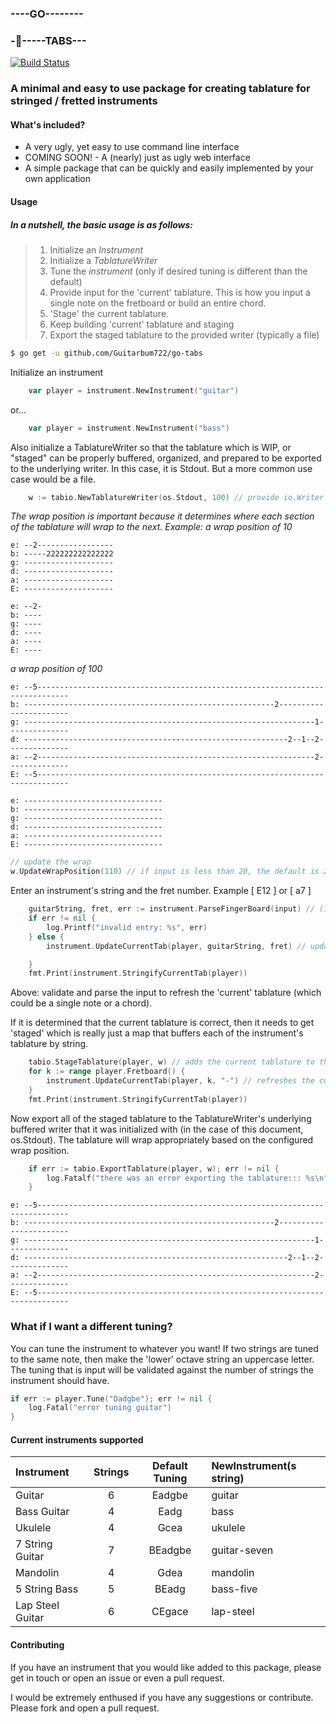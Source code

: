 ### ----GO--------
### -🎸-----TABS---

[![Build Status](https://travis-ci.org/Guitarbum722/go-tabs.svg?branch=master)](https://travis-ci.org/Guitarbum722/go-tabs)

### A minimal and easy to use package for creating tablature for stringed / fretted instruments

#### What's included?
* A very ugly, yet easy to use command line interface
* COMING SOON! - A (nearly) just as ugly web interface
* A simple package that can be quickly and easily implemented by your own application

#### Usage

##### _*In a nutshell, the basic usage is as follows:*_
> 1. Initialize an _Instrument_
> 2. Initialize a _TablatureWriter_
> 3. Tune the _instrument_ (only if desired tuning is different than the default)
> 4. Provide input for the 'current' tablature.  This is how you input a single note on the fretboard
or build an entire chord.
> 5. 'Stage' the current tablature.
> 6. Keep building 'current' tablature and staging
> 7. Export the staged tablature to the provided writer (typically a file) 

``` sh
$ go get -u github.com/Guitarbum722/go-tabs
```

Initialize an instrument
```go
	var player = instrument.NewInstrument("guitar")
```
or...
```go
	var player = instrument.NewInstrument("bass")
```

Also initialize a TablatureWriter so that the tablature which is WIP, or "staged" can be properly buffered,
organized, and prepared to be exported to the underlying writer.  In this case, it is Stdout.
But a more common use case would be a file.
```go
    w := tabio.NewTablatureWriter(os.Stdout, 100) // provide io.Writer and a wrap position
```
*The wrap position is important because it determines where each section of the tablature will wrap to the next.*
_Example: a wrap position of 10_
```
e: --2-----------------
b: -----222222222222222
g: --------------------
d: --------------------
a: --------------------
E: --------------------

e: --2-
b: ----
g: ----
d: ----
a: ----
E: ----
```

_a wrap position of 100_
```
e: --5-----------------------------------------------------------------------------
b: --------------------------------------------------------2-----------------------
g: -----------------------------------------------------------------1--------------
d: -----------------------------------------------------------2--1--2--------------
a: --2--------------------------------------------------------------2--------------
E: --5-----------------------------------------------------------------------------

e: -------------------------------
b: -------------------------------
g: -------------------------------
d: -------------------------------
a: -------------------------------
E: -------------------------------
```

```go
// update the wrap
w.UpdateWrapPosition(110) // if input is less than 20, the default is 20
```

Enter an instrument's string and the fret number.  Example [ E12 ] or [ a7 ]
```go
	guitarString, fret, err := instrument.ParseFingerBoard(input) // (input == "E12") && true == true
	if err != nil {
		log.Printf("invalid entry: %s", err)
	} else {
		instrument.UpdateCurrentTab(player, guitarString, fret) // update the instrument's 'current' tablature

	}
	fmt.Print(instrument.StringifyCurrentTab(player))

```
Above: validate and parse the input to refresh the 'current' tablature (which could be a single note or a chord).

If it is determined that the current tablature is correct, then it needs to get 'staged' which is really just a map that
buffers each of the instrument's tablature by string.

```go
	tabio.StageTablature(player, w) // adds the current tablature to the staging buffer of the TablatureWriter
	for k := range player.Fretboard() {
		instrument.UpdateCurrentTab(player, k, "-") // refreshes the current tablature with no fret markers
	}
	fmt.Print(instrument.StringifyCurrentTab(player))

```

Now export all of the staged tablature to the TablatureWriter's underlying buffered writer that it was
initialized with (in the case of this document, os.Stdout).  The tablature will wrap appropriately based
on the configured wrap position.
```go
	if err := tabio.ExportTablature(player, w); err != nil {
		log.Fatalf("there was an error exporting the tablature::: %s\n", err)
	}
```
```
e: --5-----------------------------------------------------------------------------
b: --------------------------------------------------------2-----------------------
g: -----------------------------------------------------------------1--------------
d: -----------------------------------------------------------2--1--2--------------
a: --2--------------------------------------------------------------2--------------
E: --5-----------------------------------------------------------------------------
```

### What if I want a different tuning?

You can tune the instrument to whatever you want!  If two strings are tuned to the same note, then
make the 'lower' octave string an uppercase letter.  The tuning that is input will
be validated against the number of strings the instrument should have.
```go
if err := player.Tune("Dadgbe"); err != nil {
	log.Fatal("error tuning guitar")
}
```


#### Current instruments supported


| Instrument       | Strings | Default Tuning | NewInstrument(s string) |
| :---------       | :-------: | :-------------: | :---- |
| Guitar           | 6       | Eadgbe         | guitar |
| Bass Guitar      | 4       | Eadg           | bass |
| Ukulele          | 4       | Gcea           | ukulele |
| 7 String Guitar  | 7       | BEadgbe        | guitar-seven|
| Mandolin         | 4       | Gdea           | mandolin |
| 5 String Bass    | 5       | BEadg          | bass-five |
| Lap Steel Guitar | 6      | CEgace         | lap-steel |

#### Contributing

If you have an instrument that you would like added to this package, please get in touch or open an issue or even a pull request.

I would be extremely enthused if you have any suggestions or contribute.  Please fork and open a pull request.

